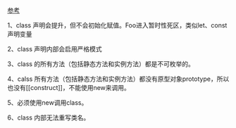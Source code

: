 [参考](https://juejin.im/post/6844903895362338824)



1、class 声明会提升，但不会初始化赋值。Foo进入暂时性死区，类似let、const声明变量

2、class 声明内部会启用严格模式

3、class 的所有方法（包括静态方法和实例方法）都是不可枚举的。

4、calss 所有方法（包括静态方法和实例方法）都没有原型对象prototype，所以也没有[[construct]]，不能使用new来调用。

5、必须使用new调用class。

6、class 内部无法重写类名。